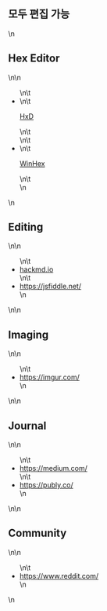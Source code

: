 <h2>모두 편집 가능</h2>\n<h2>Hex Editor</h2>\n\n<ul>\n\t<li>\n\t<p><a href=\"https://mh-nexus.de/en/hxd/\">HxD</a></p>\n\t</li>\n\t<li>\n\t<p><a href=\"https://www.x-ways.net/winhex/\">WinHex</a></p>\n\t</li>\n</ul>\n<h2>Editing</h2>\n\n<ul>\n\t<li><a href=\"https://hackmd.io/\">hackmd.io</a></li>\n\t<li><a href=\"https://jsfiddle.net/\">https://jsfiddle.net/</a></li>\n</ul>\n\n<h2>Imaging</h2>\n\n<ul>\n\t<li><a href=\"https://imgur.com/\">https://imgur.com/</a></li>\n</ul>\n\n<h2>Journal</h2>\n\n<ul>\n\t<li><a href=\"https://medium.com/\">https://medium.com/</a></li>\n\t<li><a href=\"https://publy.co/\">https://publy.co/</a></li>\n</ul>\n\n<h2>Community</h2>\n\n<ul>\n\t<li><a href=\"https://www.reddit.com/\">https://www.reddit.com/</a></li>\n</ul>\n